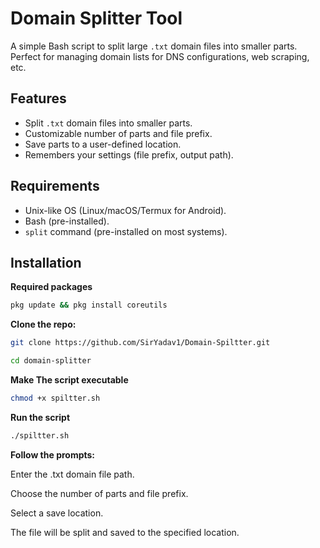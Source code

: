 # Domain Splitter Tool

A simple Bash script to split large `.txt` domain files into smaller parts. Perfect for managing domain lists for DNS configurations, web scraping, etc.

## Features

- Split `.txt` domain files into smaller parts.
- Customizable number of parts and file prefix.
- Save parts to a user-defined location.
- Remembers your settings (file prefix, output path).

## Requirements

- Unix-like OS (Linux/macOS/Termux for Android).
- Bash (pre-installed).
- `split` command (pre-installed on most systems).

## Installation

**Required packages**
```bash
pkg update && pkg install coreutils
```
 **Clone the repo:**

   ```bash
   git clone https://github.com/SirYadav1/Domain-Spiltter.git
   ```
   ```bash
   cd domain-splitter
   ```
   **Make The script executable**
   ```bash 
   chmod +x spiltter.sh
   ```
   **Run the script**
   
   ```bash 
   ./spiltter.sh
   ```
  **Follow the prompts:**

Enter the .txt domain file path.

Choose the number of parts and file prefix.

Select a save location.

The file will be split and saved to the specified location.

   